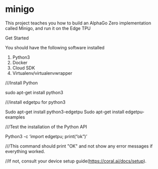 # minigo
This project teaches you how to build an AlphaGo Zero implementation called Minigo, and run it on the Edge TPU

Get Started

You should have the following software installed 

1.	Python3
2.	Docker
3.	Cloud SDK
4.	Virtualenv/virtualenvwrapper

///Install Python

sudo apt-get install python3

///install edgetpu for python3
  
  Sudo apt-get install python3-edgetpu
	Sudo apt-get install edgetpu-examples

///Test the installation of the Python API

Python3 -c ‘import edgetpu; print(“ok”)’

///This command should print "OK" and not show any error messages if everything worked.

//If not, consult your device setup guide(https://coral.ai/docs/setup).
